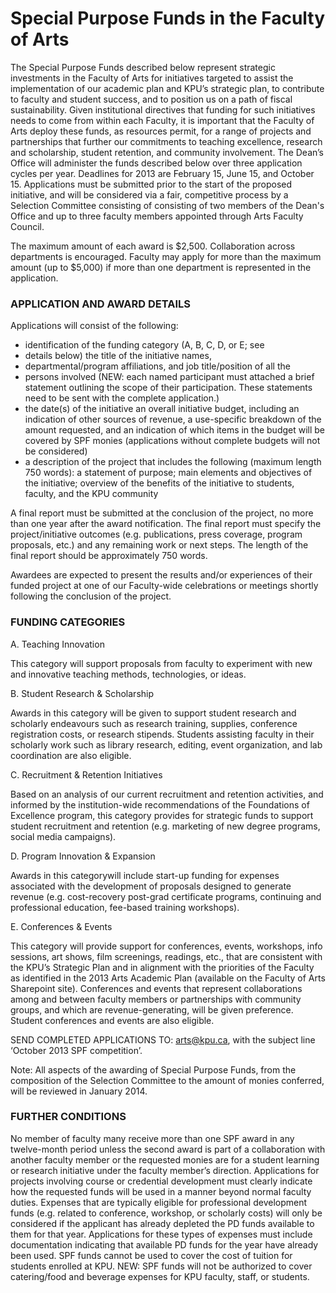 Special Purpose Funds in the Faculty of Arts
============================================

The Special Purpose Funds described below represent strategic
investments in the Faculty of Arts for initiatives targeted to assist
the implementation of our academic plan and KPU’s strategic plan, to
contribute to faculty and student success, and to position us on a
path of fiscal sustainability.  Given institutional directives that
funding for such initiatives needs to come from within each Faculty,
it is important that the Faculty of Arts deploy these funds, as
resources permit, for a range of projects and partnerships that
further our commitments to teaching excellence, research and
scholarship, student retention, and community involvement.  The Dean’s
Office will administer the funds described below over three
application cycles per year. Deadlines for 2013 are February 15, June
15, and October 15. Applications must be submitted prior to the start
of the proposed initiative, and will be considered via a fair,
competitive process by a Selection Committee consisting of consisting
of two members of the Dean's Office and up to three faculty members
appointed through Arts Faculty Council.

The maximum amount of each award is $2,500.  Collaboration across
departments is encouraged.  Faculty may apply for more than the
maximum amount (up to $5,000) if more than one department is
represented in the application.

### APPLICATION AND AWARD DETAILS

Applications will consist of the following:

* identification of the funding category (A, B, C, D, or E; see
* details below) the title of the initiative names,
* departmental/program affiliations, and job title/position of all the
* persons involved (NEW: each named participant must attached a brief
  statement outlining the scope of their participation. These
  statements need to be sent with the complete application.)
* the date(s) of the initiative an overall initiative budget, including an
  indication of other sources of revenue, a use-specific breakdown of
  the amount requested, and an indication of which items in the budget
  will be covered by SPF monies (applications without complete budgets
  will not be considered) 
* a description of the project that includes
  the following (maximum length 750 words): a statement of purpose;
  main elements and objectives of the initiative; overview of the
  benefits of the initiative to students, faculty, and the KPU
  community

A final report must be submitted at the conclusion of the project, no
more than one year after the award notification.  The final report
must specify the project/initiative outcomes (e.g. publications, press
coverage, program proposals, etc.) and any remaining work or next
steps.  The length of the final report should be approximately 750
words.

Awardees are expected to present the results and/or experiences of
their funded project at one of our Faculty-wide celebrations or
meetings shortly following the conclusion of the project.

### FUNDING CATEGORIES

A.  Teaching Innovation

This category will support proposals from faculty to experiment with new and innovative teaching methods, technologies, or ideas. 

B.   Student Research & Scholarship

Awards in this category will be given to support student research and
scholarly endeavours such as research training, supplies, conference
registration costs, or research stipends.  Students assisting faculty
in their scholarly work such as library research, editing, event
organization, and lab coordination are also eligible.

C.  Recruitment & Retention Initiatives 

Based on an analysis of our current recruitment and retention
activities, and informed by the institution-wide recommendations of
the Foundations of Excellence program, this category provides for
strategic funds to support student recruitment and retention
(e.g. marketing of new degree programs, social media campaigns).

D.  Program Innovation & Expansion

Awards in this categorywill include start-up funding for expenses
associated with the development of proposals designed to generate
revenue (e.g. cost-recovery post-grad certificate programs, continuing
and professional education, fee-based training workshops).

E.  Conferences & Events

This category will provide support for conferences, events, workshops,
info sessions, art shows, film screenings, readings, etc., that are
consistent with the KPU’s Strategic Plan and in alignment with the
priorities of the Faculty as identified in the 2013 Arts Academic Plan
(available on the Faculty of Arts Sharepoint site). Conferences and
events that represent collaborations among and between faculty members
or partnerships with community groups, and which are
revenue-generating, will be given preference. Student conferences and
events are also eligible.


SEND COMPLETED APPLICATIONS TO: arts@kpu.ca, with the subject line ‘October 2013 SPF competition’.

Note: All aspects of the awarding of Special Purpose Funds, from the
composition of the Selection Committee to the amount of monies
conferred, will be reviewed in January 2014.

### FURTHER CONDITIONS

No member of faculty many receive more than one SPF award in any
twelve-month period unless the second award is part of a collaboration
with another faculty member or the requested monies are for a student
learning or research initiative under the faculty member’s direction.
Applications for projects involving course or credential development
must clearly indicate how the requested funds will be used in a manner
beyond normal faculty duties.  Expenses that are typically eligible
for professional development funds (e.g. related to conference,
workshop, or scholarly costs) will only be considered if the applicant
has already depleted the PD funds available to them for that
year. Applications for these types of expenses must include
documentation indicating that available PD funds for the year have
already been used.  SPF funds cannot be used to cover the cost of
tuition for students enrolled at KPU.  NEW: SPF funds will not be
authorized to cover catering/food and beverage expenses for KPU
faculty, staff, or students.
